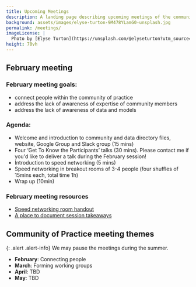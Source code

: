 ```yaml
---
title: Upcoming Meetings
description: A landing page describing upcoming meetings of the community of practice
background: assets/images/elyse-turton-9M478YLamG0-unsplash.jpg
permalink: /meetings/
imageLicense: |
  Photo by [Elyse Turton](https://unsplash.com/@elyseturton?utm_source=unsplash&utm_medium=referral&utm_content=creditCopyText) on [Unsplash](https://unsplash.com/s/photos/nova-scotia?utm_source=unsplash&utm_medium=referral&utm_content=creditCopyText)  
height: 70vh
---
```



## February meeting

### February meeting goals: 
- connect people within the community of practice
- address the lack of awareness of expertise of community members
- address the lack of awareness of data and models

### Agenda:
* Welcome and introduction to community and data directory files, website, Google Group and Slack group (15 mins)
* Four ‘Get To Know the Participants’ talks (30 mins). Please contact me if you'd like to deliver a talk during the February session!
* Introduction to speed networking (5 mins)
* Speed networking in breakout rooms of 3-4 people (four shuffles of 15mins each, total time 1h)
* Wrap up (10min)

### February meeting resources

* [Speed networking room handout](https://docs.google.com/document/d/1m8zaV6yK97pGITH2V3LdfSQUI6NNnxjZiEv4SNFfQ5o/edit?usp=sharing)
* [A place to document session takeaways](https://docs.google.com/document/d/1mL5dBxoGxEvjeoZqI3IUrGcpmosOv6kuYY62tYPrGQc/edit?usp=sharing)


## Community of Practice meeting themes

{: .alert .alert-info}
We may pause the meetings during the summer. 


* **February**: Connecting people
* **March**: Forming working groups
* **April**: TBD
* **May**: TBD

